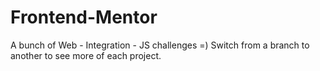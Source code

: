 # Frontend-Mentor
A bunch of Web - Integration - JS challenges =)
Switch from a branch to another to see more of each project.
